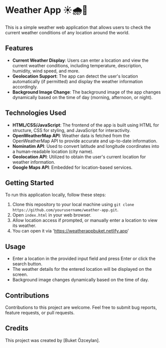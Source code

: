# Weather App ☀️🌧️🌈

This is a simple weather web application that allows users to check the current weather conditions of any location around the world.

## Features

- **Current Weather Display**: Users can enter a location and view the current weather conditions, including temperature, description, humidity, wind speed, and more.
- **Geolocation Support**: The app can detect the user's location automatically (if permitted) and display the weather information accordingly.
- **Background Image Change**: The background image of the app changes dynamically based on the time of day (morning, afternoon, or night).

## Technologies Used

- **HTML/CSS/JavaScript**: The frontend of the app is built using HTML for structure, CSS for styling, and JavaScript for interactivity.
- **OpenWeatherMap API**: Weather data is fetched from the OpenWeatherMap API to provide accurate and up-to-date information.
- **Nominatim API**: Used to convert latitude and longitude coordinates into a human-readable location (city name).
- **Geolocation API**: Utilized to obtain the user's current location for weather information.
- **Google Maps API**: Embedded for location-based services.

## Getting Started

To run this application locally, follow these steps:

1. Clone this repository to your local machine using `git clone https://github.com/yourusername/weather-app.git`.
2. Open `index.html` in your web browser.
3. Allow location access if prompted, or manually enter a location to view its weather.
4. You can open it via 'https://weatherappbuket.netlify.app'

## Usage

- Enter a location in the provided input field and press Enter or click the search button.
- The weather details for the entered location will be displayed on the screen.
- Background image changes dynamically based on the time of day.

## Contributions

Contributions to this project are welcome. Feel free to submit bug reports, feature requests, or pull requests.

## Credits

This project was created by [Buket Özceylan].

